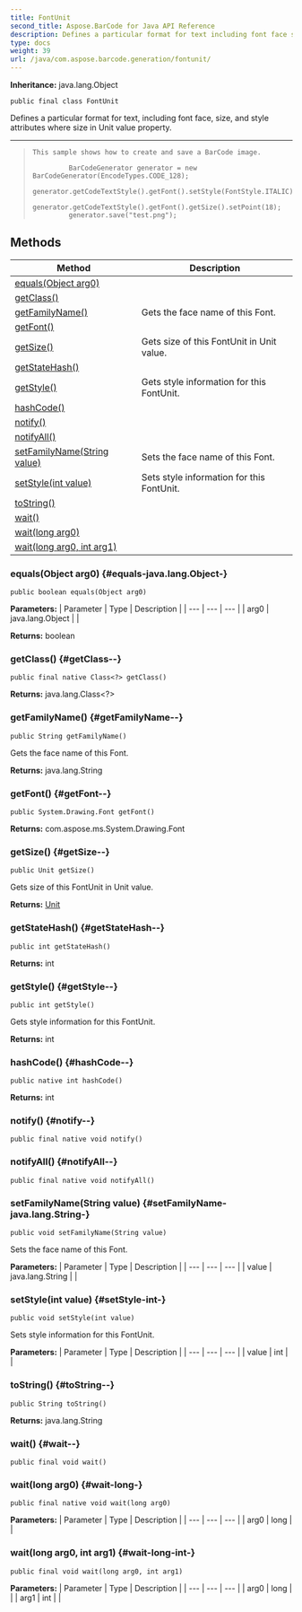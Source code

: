 ```yaml
---
title: FontUnit
second_title: Aspose.BarCode for Java API Reference
description: Defines a particular format for text including font face size and style attributes  where size in Unit value property.
type: docs
weight: 39
url: /java/com.aspose.barcode.generation/fontunit/
---
```

**Inheritance:**
java.lang.Object
```
public final class FontUnit
```

Defines a particular format for text, including font face, size, and style attributes where size in Unit value property.

--------------------

> ```
> This sample shows how to create and save a BarCode image.
>   
>          BarCodeGenerator generator = new BarCodeGenerator(EncodeTypes.CODE_128);
>          generator.getCodeTextStyle().getFont().setStyle(FontStyle.ITALIC);
>          generator.getCodeTextStyle().getFont().getSize().setPoint(18);
>          generator.save("test.png");
> ```
## Methods

| Method | Description |
| --- | --- |
| [equals(Object arg0)](#equals-java.lang.Object-) |  |
| [getClass()](#getClass--) |  |
| [getFamilyName()](#getFamilyName--) | Gets the face name of this Font. |
| [getFont()](#getFont--) |  |
| [getSize()](#getSize--) | Gets size of this FontUnit in Unit value. |
| [getStateHash()](#getStateHash--) |  |
| [getStyle()](#getStyle--) | Gets style information for this FontUnit. |
| [hashCode()](#hashCode--) |  |
| [notify()](#notify--) |  |
| [notifyAll()](#notifyAll--) |  |
| [setFamilyName(String value)](#setFamilyName-java.lang.String-) | Sets the face name of this Font. |
| [setStyle(int value)](#setStyle-int-) | Sets style information for this FontUnit. |
| [toString()](#toString--) |  |
| [wait()](#wait--) |  |
| [wait(long arg0)](#wait-long-) |  |
| [wait(long arg0, int arg1)](#wait-long-int-) |  |
### equals(Object arg0) {#equals-java.lang.Object-}
```
public boolean equals(Object arg0)
```




**Parameters:**
| Parameter | Type | Description |
| --- | --- | --- |
| arg0 | java.lang.Object |  |

**Returns:**
boolean
### getClass() {#getClass--}
```
public final native Class<?> getClass()
```




**Returns:**
java.lang.Class<?>
### getFamilyName() {#getFamilyName--}
```
public String getFamilyName()
```


Gets the face name of this Font.

**Returns:**
java.lang.String
### getFont() {#getFont--}
```
public System.Drawing.Font getFont()
```




**Returns:**
com.aspose.ms.System.Drawing.Font
### getSize() {#getSize--}
```
public Unit getSize()
```


Gets size of this FontUnit in Unit value.

**Returns:**
[Unit](../../com.aspose.barcode.generation/unit)
### getStateHash() {#getStateHash--}
```
public int getStateHash()
```




**Returns:**
int
### getStyle() {#getStyle--}
```
public int getStyle()
```


Gets style information for this FontUnit.

**Returns:**
int
### hashCode() {#hashCode--}
```
public native int hashCode()
```




**Returns:**
int
### notify() {#notify--}
```
public final native void notify()
```




### notifyAll() {#notifyAll--}
```
public final native void notifyAll()
```




### setFamilyName(String value) {#setFamilyName-java.lang.String-}
```
public void setFamilyName(String value)
```


Sets the face name of this Font.

**Parameters:**
| Parameter | Type | Description |
| --- | --- | --- |
| value | java.lang.String |  |

### setStyle(int value) {#setStyle-int-}
```
public void setStyle(int value)
```


Sets style information for this FontUnit.

**Parameters:**
| Parameter | Type | Description |
| --- | --- | --- |
| value | int |  |

### toString() {#toString--}
```
public String toString()
```




**Returns:**
java.lang.String
### wait() {#wait--}
```
public final void wait()
```




### wait(long arg0) {#wait-long-}
```
public final native void wait(long arg0)
```




**Parameters:**
| Parameter | Type | Description |
| --- | --- | --- |
| arg0 | long |  |

### wait(long arg0, int arg1) {#wait-long-int-}
```
public final void wait(long arg0, int arg1)
```




**Parameters:**
| Parameter | Type | Description |
| --- | --- | --- |
| arg0 | long |  |
| arg1 | int |  |

